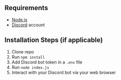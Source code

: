 
## Requirements

- [Node.js](http://nodejs.org/)
- [Discord](https://discordapp.com/) account

## Installation Steps (if applicable)

1. Clone repo
2. Run `npm install`
3. Add Discord bot token in a `.env` file
3. Run `node index.js`
4. Interact with your Discord bot via your web browser

